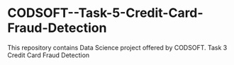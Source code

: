 # CODSOFT--Task-5-Credit-Card-Fraud-Detection
This repository contains Data Science project offered by CODSOFT. Task 3 Credit Card Fraud Detection
